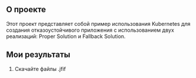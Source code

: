 ## О проекте
Этот проект представляет собой пример использования Kubernetes для создания отказоустойчивого приложения с использованием двух реализаций: Proper Solution и Fallback Solution.

## Мои результаты
1. Скачайте файлы .jfif
